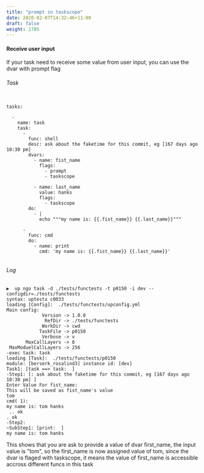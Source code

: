 ```yaml
---
title: "prompt in taskscope"
date: 2020-02-07T14:32:46+11:00
draft: false
weight: 1785
---
```


#### Receive user input

If your task need to receive some value from user input, you can use the dvar with prompt flag

###### Task

```

tasks:

  -
    name: task
    task:
      -
        func: shell
        desc: ask about the faketime for this commit, eg [167 days ago 10:30 pm]
        dvars:
          - name: fist_name
            flags:
              - prompt
              - taskscope

          - name: last_name
            value: hanks
            flags:
              - taskscope
        do:
          - |
            echo """my name is: {{.fist_name}} {{.last_name}}"""

      -
        func: cmd
        do:
          - name: print
            cmd: 'my name is: {{.fist_name}} {{.last_name}}'


```

###### Log

```
▶  up ngo task -d ./tests/functests -t p0150 -i dev --configdir=./tests/functests 
syntax: uptestx c0033
loading [Config]:  ./tests/functests/upconfig.yml
Main config:
             Version -> 1.0.0
              RefDir -> ./tests/functests
             WorkDir -> cwd
            TaskFile -> p0150
             Verbose -> v
       MaxCallLayers -> 8
 MaxModuelCallLayers -> 256
-exec task: task
loading [Task]:  ./tests/functests/p0150
module: [berserk_rosalind3] instance id: [dev]
Task1: [task ==> task:  ]
-Step1: [: ask about the faketime for this commit, eg [167 days ago 10:30 pm] ]
Enter Value For fist_name: 
This will be saved as fist_name's value
tom
cmd( 1):
my name is: tom hanks
 .. ok
. ok
-Step2:
~SubStep1: [print:  ]
my name is: tom hanks
```

This shows that you are ask to provide a value of dvar first_name, the input value is "tom", so the first_name is now assigned value of tom, since the dvar is flaged with taskscope, it means the value of first_name is accessible accross different funcs in this task